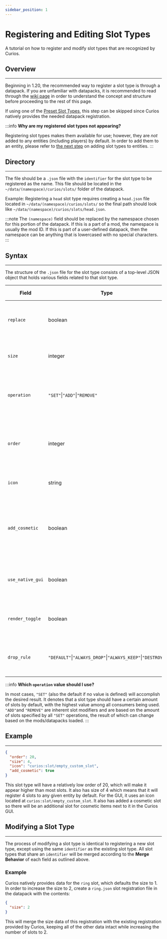 ```yaml
---
sidebar_position: 1
---
```


# Registering and Editing Slot Types

A tutorial on how to register and modify slot types that are recognized by Curios.

## Overview
---
Beginning in 1.20, the recommended way to register a slot type is through a datapack. If you are unfamiliar with
datapacks, it is recommended to read through the [wiki page](https://minecraft.fandom.com/wiki/Data_pack) in order to
understand the concept and structure before proceeding to the rest of this page.

If using one of the [Preset Slot Types](./preset-slots), this step can be skipped since Curios natively provides the
needed datapack registration.

:::info
**Why are my registered slot types not appearing?**

Registering slot types makes them available for use; however, they are _not_ added to any entities (including players)
by default. In order to add them to an entity, please refer to [the next step](./entity-register.md) on adding slot
types to entities.
:::

## Directory
---
The file should be a `.json` file with the `identifier` for the slot type to be registered as the name. This file
should be located in the `~/data/(namespace)/curios/slots/` folder of the datapack.

Example: Registering a `head` slot type requires creating a `head.json` file located in `~/data/(namespace)/curios/slots/`
so the final path should look like `~/data/(namespace)/curios/slots/head.json`.

:::note
The `(namespace)` field should be replaced by the namespace chosen for this portion of the datapack. If this is a part
of a mod, the namespace is usually the mod ID. If this is part of a user-defined datapack, then the namespace can be
anything that is lowercased with no special characters.
:::

## Syntax
---
The structure of the `.json` file for the slot type consists of a top-level JSON object that holds various fields
related to that slot type.

| Field            | Type                                                       | Default                         | Required | Description                                                                                                          | Merge Behavior                              |
|------------------|------------------------------------------------------------|---------------------------------|----------|----------------------------------------------------------------------------------------------------------------------|---------------------------------------------|
| `replace`        | boolean                                                    | `false`                         | `false`  | When `true`, replaces data from lower-priority datapacks                                                             | N/A                                         |
| `size`           | integer                                                    | `1`                             | `false`  | The number of slots of this slot type to give by default                                                             | The highest size will be used               |
| `operation`      | `"SET"`\|`"ADD"`\|`"REMOVE"`                               | `"SET"`                         | `false`  | Whether to use `size` to set, add, or remove from the total number of slots                                          | N/A                                         |
| `order`          | integer                                                    | `1000`                          | `false`  | The order the slots will appear in the native Curios GUI, lower numbers appear higher                                | The lowest order will be used               |
| `icon`           | string                                                     | `curios:slot/empty_curios_slot` | `false`  | The location of the icon to use for the slot type                                                                    | The last icon will be used                  |
| `add_cosmetic`   | boolean                                                    | `false`                         | `false`  | When `true`, adds a cosmetic slot next to the original that does not provide function but still renders its contents | `true` if any add a cosmetic slot           |
| `use_native_gui` | boolean                                                    | `true`                          | `false`  | When `false`, does not add the slot type to the native Curios GUI                                                    | `false` if any do not use the native GUI    |
| `render_toggle`  | boolean                                                    | `true`                          | `false`  | When `false`, does not allow the slot type to toggle its rendering                                                   | `false` if any do not allow render toggling |
| `drop_rule`      | `"DEFAULT"`\|`"ALWAYS_DROP"`\|`"ALWAYS_KEEP"`\|`"DESTROY"` | `"DEFAULT"`                     | `false`  | Whether to drop, keep, destroy, or follow the `keepCurios` configuration                                             | N/A                                         |

:::info
**Which `operation` value should I use?**

In most cases, `"SET"` (also the default if no value is defined) will accomplish the desired result. It denotes that a
slot type should have a certain amount of slots by default, with the highest value among all consumers being used.
`"ADD"`and `"REMOVE"` are inherent slot modifiers and are based on the amount of slots specified by all `"SET"`
operations, the result of which can change based on the mods/datapacks loaded.
:::

## Example
---
```json
{
  "order": 20,
  "size": 4,
  "icon": "curios:slot/empty_custom_slot",
  "add_cosmetic": true
}
```
This slot type will have a relatively low order of 20, which will make it appear higher than most slots. It also has
size of 4 which means that it will register 4 slots to any given entity by default. For the GUI, it uses an icon
located at `curios:slot/empty_custom_slot`. It also has added a cosmetic slot so there will be an additional slot for
cosmetic items next to it in the Curios GUI.

## Modifying a Slot Type
---
The process of modifying a slot type is identical to registering a new slot type, except using the same `identifier` as
the existing slot type. All slot types that share an `identifier` will be merged according to the **Merge Behavior** of
each field as outlined above.

### Example
Curios natively provides data for the `ring` slot, which defaults the size to 1. In order to increase the size to 2,
create a `ring.json` slot registration file in the datapack with the contents:
```json
{
  "size": 2
}
```
This will merge the size data of this registration with the existing registration provided by Curios, keeping all of the
other data intact while increasing the number of slots to 2.
  
